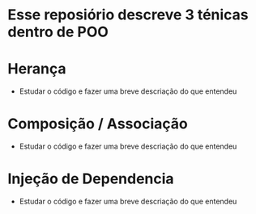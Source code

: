 # Esse reposiório descreve 3 ténicas dentro de POO

# Herança

- Estudar o código e fazer uma breve descriação do que entendeu

# Composição / Associação

- Estudar o código e fazer uma breve descriação do que entendeu

# Injeção de Dependencia

- Estudar o código e fazer uma breve descriação do que entendeu
